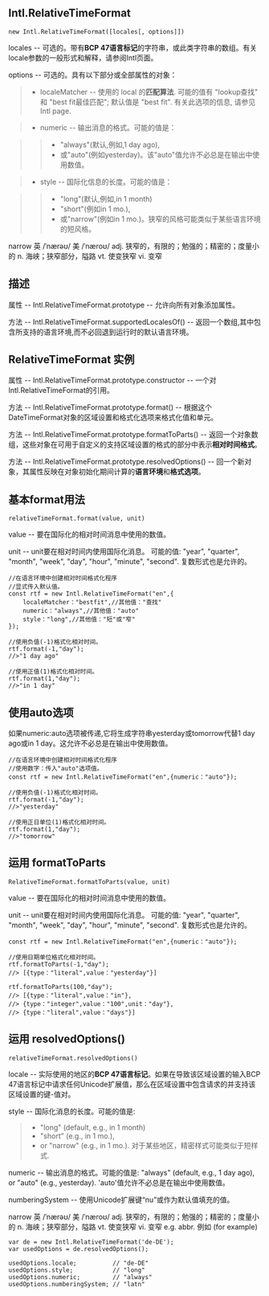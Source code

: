 ## Intl.RelativeTimeFormat

```
new Intl.RelativeTimeFormat([locales[, options]]) 
```

locales -- 可选的。带有**BCP 47语言标记**的字符串，或此类字符串的数组。有关locale参数的一般形式和解释，请参阅Intl页面。

options -- 可选的。具有以下部分或全部属性的对象：

>* localeMatcher -- 使用的 local 的**匹配算法**. 可能的值有 "lookup查找" 和 "best fit最佳匹配"; 默认值是 "best fit". 有关此选项的信息, 请参见Intl page.

>* numeric -- 输出消息的格式。可能的值是：

>>* "always"(默认,例如,1 day ago),
>>* 或"auto"(例如yesterday)。该"auto"值允许不必总是在输出中使用数值。

>* style -- 国际化信息的长度。可能的值是：

>>* "long"(默认,例如,in 1 month)
>>* "short"(例如in 1 mo.),
>>* 或"narrow"(例如in 1 mo.)。狭窄的风格可能类似于某些语言环境的短风格。


narrow 英 /ˈnærəʊ/  美 /ˈnæroʊ/ adj. 狭窄的，有限的；勉强的；精密的；度量小的 n. 海峡；狭窄部分，隘路 vt. 使变狭窄 vi. 变窄 


## 描述

属性 -- Intl.RelativeTimeFormat.prototype -- 允许向所有对象添加属性。

方法 -- Intl.RelativeTimeFormat.supportedLocalesOf() -- 返回一个数组,其中包含所支持的语言环境,而不必回退到运行时的默认语言环境。

## RelativeTimeFormat 实例

属性 -- Intl.RelativeTimeFormat.prototype.constructor -- 一个对Intl.RelativeTimeFormat的引用。

方法 -- Intl.RelativeTimeFormat.prototype.format() -- 根据这个DateTimeFormat对象的区域设置和格式化选项来格式化值和单元。

方法 -- Intl.RelativeTimeFormat.prototype.formatToParts() -- 返回一个对象数组，这些对象在可用于自定义的支持区域设置的格式的部分中表示**相对时间格式**。

方法 -- Intl.RelativeTimeFormat.prototype.resolvedOptions() -- 回一个新对象，其属性反映在对象初始化期间计算的**语言环境**和**格式选项**。

## 基本format用法

```
relativeTimeFormat.format(value, unit)
```

value -- 要在国际化的相对时间消息中使用的数值。

unit -- unit要在相对时间内使用国际化消息。 可能的值: "year", "quarter", "month", "week", "day", "hour", "minute", "second". 复数形式也是允许的。

```
//在语言环境中创建相对时间格式化程序
//显式传入默认值。
const rtf = new Intl.RelativeTimeFormat("en",{
    localeMatcher："bestfit",//其他值："查找"
    numeric："always",//其他值："auto"
    style："long",//其他值："短"或"窄"
});

//使用负值(-1)格式化相对时间。
rtf.format(-1,"day");
//>"1 day ago"

//使用正值(1)格式化相对时间。
rtf.format(1,"day");
//>"in 1 day"
```

## 使用auto选项

如果numeric:auto选项被传递,它将生成字符串yesterday或tomorrow代替1 day ago或in 1 day。这允许不必总是在输出中使用数值。

```
//在语言环境中创建相对时间格式化程序
//使用数字：传入"auto"选项值。
const rtf = new Intl.RelativeTimeFormat("en",{numeric："auto"});

//使用负值(-1)格式化相对时间。
rtf.format(-1,"day");
//>"yesterday"

//使用正日单位(1)格式化相对时间。
rtf.format(1,"day");
//>"tomorrow"
```

## 运用 formatToParts

```
RelativeTimeFormat.formatToParts(value, unit)
```

value -- 要在国际化的相对时间消息中使用的数值。

unit -- unit要在相对时间内使用国际化消息。 可能的值: "year", "quarter", "month", "week", "day", "hour", "minute", "second". 复数形式也是允许的。

```
const rtf = new Intl.RelativeTimeFormat("en",{numeric："auto"});

//使用日期单位格式化相对时间。
rtf.formatToParts(-1,"day");
//> [{type："literal",value："yesterday"}]

rtf.formatToParts(100,"day");
//> [{type："literal",value："in"}, 
//> {type："integer",value："100",unit："day"}, 
//> {type："literal",value："days"}]
```

## 运用 resolvedOptions()

```
relativeTimeFormat.resolvedOptions()
```

locale -- 实际使用的地区的**BCP 47语言标记**。如果在导致该区域设置的输入BCP 47语言标记中请求任何Unicode扩展值，那么在区域设置中包含请求的并支持该区域设置的键-值对。

style -- 国际化消息的长度。可能的值是:
>* "long" (default, e.g., in 1 month)
>* "short" (e.g., in 1 mo.),
>* or "narrow" (e.g., in 1 mo.). 对于某些地区，精密样式可能类似于短样式.

numeric -- 输出消息的格式。可能的值是:
"always" (default, e.g., 1 day ago),
or "auto" (e.g., yesterday). 'auto'值允许不必总是在输出中使用数值。

numberingSystem -- 使用Unicode扩展键“nu”或作为默认值填充的值。


narrow 英 /ˈnærəʊ/  美 /ˈnæroʊ/ adj. 狭窄的，有限的；勉强的；精密的；度量小的 n. 海峡；狭窄部分，隘路 vt. 使变狭窄 vi. 变窄
e.g. abbr. 例如 (for example)

```
var de = new Intl.RelativeTimeFormat('de-DE');
var usedOptions = de.resolvedOptions();

usedOptions.locale;          // "de-DE"
usedOptions.style;           // "long"
usedOptions.numeric;         // "always"
usedOptions.numberingSystem; // "latn"
```
